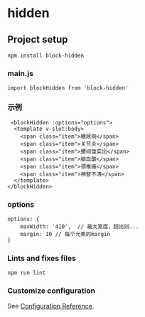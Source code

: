 # hidden

## Project setup
```
npm install block-hidden
```

### main.js
```
import blockHidden from 'block-hidden'
```

### 示例
```
 <blockHidden :options="options">
  <template v-slot:body>
    <span class="item">糖尿病</span>
    <span class="item">关节炎</span>
    <span class="item">腰间盘突出</span>
    <span class="item">脑血酸</span>
    <span class="item">颈椎痛</span>
    <span class="item">神智不清</span>
  </template>
</blockHidden>
```

### options
```
options: {
    maxWidth: '410',  // 最大宽度，超出则...
    margin: 10 // 每个元素的margin
}
```
### Lints and fixes files
```
npm run lint
```

### Customize configuration
See [Configuration Reference](https://cli.vuejs.org/config/).
